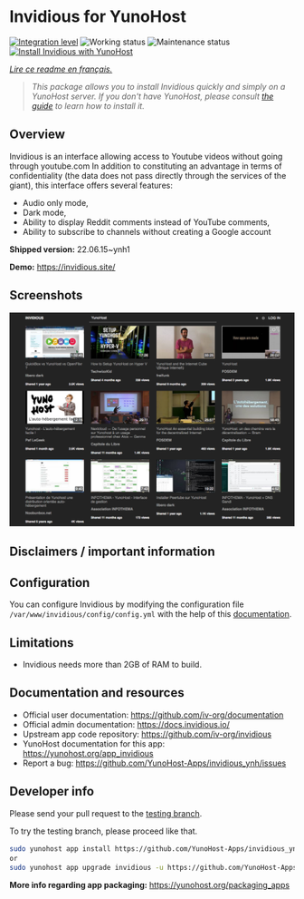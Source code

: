 <!--
N.B.: This README was automatically generated by https://github.com/YunoHost/apps/tree/master/tools/README-generator
It shall NOT be edited by hand.
-->

# Invidious for YunoHost

[![Integration level](https://dash.yunohost.org/integration/invidious.svg)](https://dash.yunohost.org/appci/app/invidious) ![Working status](https://ci-apps.yunohost.org/ci/badges/invidious.status.svg) ![Maintenance status](https://ci-apps.yunohost.org/ci/badges/invidious.maintain.svg)  
[![Install Invidious with YunoHost](https://install-app.yunohost.org/install-with-yunohost.svg)](https://install-app.yunohost.org/?app=invidious)

*[Lire ce readme en français.](./README_fr.md)*

> *This package allows you to install Invidious quickly and simply on a YunoHost server.
If you don't have YunoHost, please consult [the guide](https://yunohost.org/#/install) to learn how to install it.*

## Overview

Invidious is an interface allowing access to Youtube videos without going through youtube.com
In addition to constituting an advantage in terms of confidentiality (the data does not pass directly through the services of the giant), this interface offers several features:
- Audio only mode,
- Dark mode,
- Ability to display Reddit comments instead of YouTube comments,
- Ability to subscribe to channels without creating a Google account 


**Shipped version:** 22.06.15~ynh1

**Demo:** https://invidious.site/

## Screenshots

![Screenshot of Invidious](./doc/screenshots/screenshot.png)

## Disclaimers / important information

## Configuration

You can configure Invidious by modifying the configuration file `/var/www/invidious/config/config.yml` with the help of this [documentation](https://docs.invidious.io/Configuration.md).

## Limitations

* Invidious needs more than 2GB of RAM to build.

## Documentation and resources

* Official user documentation: <https://github.com/iv-org/documentation>
* Official admin documentation: <https://docs.invidious.io/>
* Upstream app code repository: <https://github.com/iv-org/invidious>
* YunoHost documentation for this app: <https://yunohost.org/app_invidious>
* Report a bug: <https://github.com/YunoHost-Apps/invidious_ynh/issues>

## Developer info

Please send your pull request to the [testing branch](https://github.com/YunoHost-Apps/invidious_ynh/tree/testing).

To try the testing branch, please proceed like that.

``` bash
sudo yunohost app install https://github.com/YunoHost-Apps/invidious_ynh/tree/testing --debug
or
sudo yunohost app upgrade invidious -u https://github.com/YunoHost-Apps/invidious_ynh/tree/testing --debug
```

**More info regarding app packaging:** <https://yunohost.org/packaging_apps>
